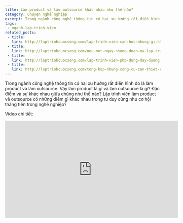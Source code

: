 ```yaml
---
title: Làm product và làm outsource khác nhau như thế nào?
category: Chuyện nghề nghiệp
excerpt: Trong ngành công nghệ thông tin có hai xu hướng rất điển hình đó là làm product và làm outsource. Vậy làm product là gì và làm outsource là gì? Đặc điểm và sự khác nhau giữa chúng như thế nào?
tags:
 - nganh-lap-trinh-vien
related_posts:
 - title: 
   link: http://laptrinhcuocsong.com/lap-trinh-vien-can-hoc-nhung-gi.html
 - title: 
   link: http://laptrinhcuocsong.com/neu-mot-ngay-nhung-doan-ma-lap-trinh-bien-mat.html
 - title: 
   link: http://laptrinhcuocsong.com/lap-trinh-vien-php-dung-day-duong.html
 - title: 
   link: http://laptrinhcuocsong.com/tong-hop-nhung-cong-cu-can-thiet-cho-web-developer.html
---
```


Trong ngành công nghệ thông tin có hai xu hướng rất điển hình đó là làm product và làm outsource.
Vậy làm product là gì và làm outsource là gì? Đặc điểm và sự khác nhau giữa chúng như thế nào?
Lập trình viên làm product và outsource có những điểm gì khác nhau trong tư duy cũng như cơ hội thăng tiến trong nghề nghiệp?

Video chi tiết:

<div class="youtube">
<iframe width="560" height="315" src="https://www.youtube.com/embed/pAMh5j53BXI" frameborder="0" allowfullscreen></iframe>
</div>
